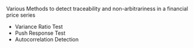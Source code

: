 Various Methods to detect traceability and non-arbitrariness in a financial price series
- Variance Ratio Test
- Push Response Test
- Autocorrelation Detection
 
